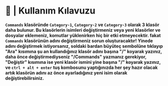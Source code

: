 # 🧐 | Kullanım Kılavuzu

**`Commands` klasöründe `Category-1`, `Category-2` ve `Category-3` olarak 3 klasör daha bulunur. Bu klasörlerin isimleri değiştirmeniz veya yeni klasörler ve dosyalar eklemeniz, komutlar yüklenirken hiç bir etki etmeyecektir. fakat `Commands` klasörünün adını değiştirmeniz sorun oluşturacaktır! Yinede adını değiştirmek istiyorsanız, soldaki bardan büyüteç sembolüne tıklayıp "Ara" kısımına şu an kullandığınız klasör adını başına "/" koyarak yazınız, daha önce değiştirmediyseniz "/Commands" yazmanız gerekiyor, "Değiştir" kısımına ise yeni klasör ismini yine başına "/" koyarak yazınız, ve `ctrl + alt + enter` tuş kombosunu yaptığınızda her şey hazır olacak artık klasörün adını az önce ayarladığınız yeni isim olarak değiştirebilirsiniz.**
